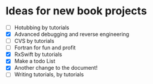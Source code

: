 # Ideas for new book projects

- [ ] Hotubbing by tutorials
- [x] Advanced debugging and reverse engineering
- [ ] CVS by tutorials
- [ ] Fortran for fun and profit
- [x] RxSwift by tutorials
- [x] Make a todo List
- [x] Another change to the document!
- [ ] Writing tutorials, by tutorials
